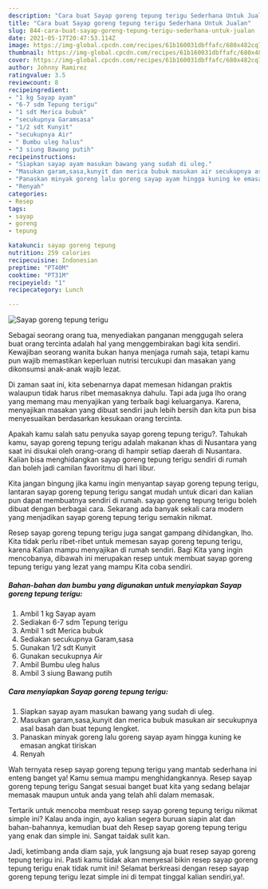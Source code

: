 ```yaml
---
description: "Cara buat Sayap goreng tepung terigu Sederhana Untuk Jualan"
title: "Cara buat Sayap goreng tepung terigu Sederhana Untuk Jualan"
slug: 844-cara-buat-sayap-goreng-tepung-terigu-sederhana-untuk-jualan
date: 2021-05-17T20:47:53.114Z
image: https://img-global.cpcdn.com/recipes/61b160031dbffafc/680x482cq70/sayap-goreng-tepung-terigu-foto-resep-utama.jpg
thumbnail: https://img-global.cpcdn.com/recipes/61b160031dbffafc/680x482cq70/sayap-goreng-tepung-terigu-foto-resep-utama.jpg
cover: https://img-global.cpcdn.com/recipes/61b160031dbffafc/680x482cq70/sayap-goreng-tepung-terigu-foto-resep-utama.jpg
author: Johnny Ramirez
ratingvalue: 3.5
reviewcount: 8
recipeingredient:
- "1 kg Sayap ayam"
- "6-7 sdm Tepung terigu"
- "1 sdt Merica bubuk"
- "secukupnya Garamsasa"
- "1/2 sdt Kunyit"
- "secukupnya Air"
- " Bumbu uleg halus"
- "3 siung Bawang putih"
recipeinstructions:
- "Siapkan sayap ayam masukan bawang yang sudah di uleg."
- "Masukan garam,sasa,kunyit dan merica bubuk masukan air secukupnya asal basah dan buat tepung lengket."
- "Panaskan minyak goreng lalu goreng sayap ayam hingga kuning ke emasan angkat tiriskan"
- "Renyah"
categories:
- Resep
tags:
- sayap
- goreng
- tepung

katakunci: sayap goreng tepung 
nutrition: 259 calories
recipecuisine: Indonesian
preptime: "PT40M"
cooktime: "PT31M"
recipeyield: "1"
recipecategory: Lunch

---
```



![Sayap goreng tepung terigu](https://img-global.cpcdn.com/recipes/61b160031dbffafc/680x482cq70/sayap-goreng-tepung-terigu-foto-resep-utama.jpg)

Sebagai seorang orang tua, menyediakan panganan menggugah selera buat orang tercinta adalah hal yang menggembirakan bagi kita sendiri. Kewajiban seorang  wanita bukan hanya menjaga rumah saja, tetapi kamu pun wajib memastikan keperluan nutrisi tercukupi dan masakan yang dikonsumsi anak-anak wajib lezat.

Di zaman  saat ini, kita sebenarnya dapat memesan hidangan praktis walaupun tidak harus ribet memasaknya dahulu. Tapi ada juga lho orang yang memang mau menyajikan yang terbaik bagi keluarganya. Karena, menyajikan masakan yang dibuat sendiri jauh lebih bersih dan kita pun bisa menyesuaikan berdasarkan kesukaan orang tercinta. 



Apakah kamu salah satu penyuka sayap goreng tepung terigu?. Tahukah kamu, sayap goreng tepung terigu adalah makanan khas di Nusantara yang saat ini disukai oleh orang-orang di hampir setiap daerah di Nusantara. Kalian bisa menghidangkan sayap goreng tepung terigu sendiri di rumah dan boleh jadi camilan favoritmu di hari libur.

Kita jangan bingung jika kamu ingin menyantap sayap goreng tepung terigu, lantaran sayap goreng tepung terigu sangat mudah untuk dicari dan kalian pun dapat membuatnya sendiri di rumah. sayap goreng tepung terigu boleh dibuat dengan berbagai cara. Sekarang ada banyak sekali cara modern yang menjadikan sayap goreng tepung terigu semakin nikmat.

Resep sayap goreng tepung terigu juga sangat gampang dihidangkan, lho. Kita tidak perlu ribet-ribet untuk memesan sayap goreng tepung terigu, karena Kalian mampu menyajikan di rumah sendiri. Bagi Kita yang ingin mencobanya, dibawah ini merupakan resep untuk membuat sayap goreng tepung terigu yang lezat yang mampu Kita coba sendiri.

<!--inarticleads1-->

##### Bahan-bahan dan bumbu yang digunakan untuk menyiapkan Sayap goreng tepung terigu:

1. Ambil 1 kg Sayap ayam
1. Sediakan 6-7 sdm Tepung terigu
1. Ambil 1 sdt Merica bubuk
1. Sediakan secukupnya Garam,sasa
1. Gunakan 1/2 sdt Kunyit
1. Gunakan secukupnya Air
1. Ambil  Bumbu uleg halus
1. Ambil 3 siung Bawang putih




<!--inarticleads2-->

##### Cara menyiapkan Sayap goreng tepung terigu:

1. Siapkan sayap ayam masukan bawang yang sudah di uleg.
1. Masukan garam,sasa,kunyit dan merica bubuk masukan air secukupnya asal basah dan buat tepung lengket.
1. Panaskan minyak goreng lalu goreng sayap ayam hingga kuning ke emasan angkat tiriskan
1. Renyah




Wah ternyata resep sayap goreng tepung terigu yang mantab sederhana ini enteng banget ya! Kamu semua mampu menghidangkannya. Resep sayap goreng tepung terigu Sangat sesuai banget buat kita yang sedang belajar memasak maupun untuk anda yang telah ahli dalam memasak.

Tertarik untuk mencoba membuat resep sayap goreng tepung terigu nikmat simple ini? Kalau anda ingin, ayo kalian segera buruan siapin alat dan bahan-bahannya, kemudian buat deh Resep sayap goreng tepung terigu yang enak dan simple ini. Sangat taidak sulit kan. 

Jadi, ketimbang anda diam saja, yuk langsung aja buat resep sayap goreng tepung terigu ini. Pasti kamu tiidak akan menyesal bikin resep sayap goreng tepung terigu enak tidak rumit ini! Selamat berkreasi dengan resep sayap goreng tepung terigu lezat simple ini di tempat tinggal kalian sendiri,ya!.

